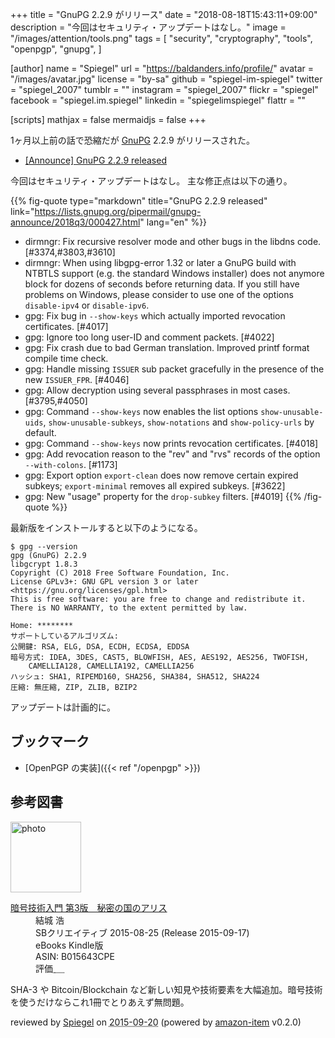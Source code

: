 +++
title = "GnuPG 2.2.9 がリリース"
date = "2018-08-18T15:43:11+09:00"
description = "今回はセキュリティ・アップデートはなし。"
image = "/images/attention/tools.png"
tags = [
  "security",
  "cryptography",
  "tools",
  "openpgp",
  "gnupg",
]

[author]
  name      = "Spiegel"
  url       = "https://baldanders.info/profile/"
  avatar    = "/images/avatar.jpg"
  license   = "by-sa"
  github    = "spiegel-im-spiegel"
  twitter   = "spiegel_2007"
  tumblr    = ""
  instagram = "spiegel_2007"
  flickr    = "spiegel"
  facebook  = "spiegel.im.spiegel"
  linkedin  = "spiegelimspiegel"
  flattr    = ""

[scripts]
  mathjax = false
  mermaidjs = false
+++

1ヶ月以上前の話で恐縮だが [GnuPG] 2.2.9 がリリースされた。

- [[Announce] GnuPG 2.2.9 released](https://lists.gnupg.org/pipermail/gnupg-announce/2018q3/000427.html)

今回はセキュリティ・アップデートはなし。
主な修正点は以下の通り。

{{% fig-quote type="markdown" title="GnuPG 2.2.9 released" link="https://lists.gnupg.org/pipermail/gnupg-announce/2018q3/000427.html" lang="en" %}}
* dirmngr: Fix recursive resolver mode and other bugs in the libdns code.  [#3374,#3803,#3610] 
* dirmngr: When using libgpg-error 1.32 or later a GnuPG build with NTBTLS support (e.g. the standard Windows installer) does not anymore block for dozens of seconds before returning data.  If you still have problems on Windows, please consider to use one of the options `disable-ipv4` or `disable-ipv6`.
* gpg: Fix bug in `--show-keys` which actually imported revocation certificates.  [#4017]
* gpg: Ignore too long user-ID and comment packets.  [#4022]
* gpg: Fix crash due to bad German translation.  Improved printf format compile time check.
* gpg: Handle missing `ISSUER` sub packet gracefully in the presence of the new `ISSUER_FPR`.  [#4046]
* gpg: Allow decryption using several passphrases in most cases. [#3795,#4050]
* gpg: Command `--show-keys` now enables the list options `show-unusable-uids`, `show-unusable-subkeys`, `show-notations` and `show-policy-urls` by default.
* gpg: Command `--show-keys` now prints revocation certificates. [#4018]
* gpg: Add revocation reason to the "rev" and "rvs" records of the option `--with-colons`.  [#1173]
* gpg: Export option `export-clean` does now remove certain expired subkeys; `export-minimal` removes all expired subkeys.  [#3622]
* gpg: New "usage" property for the `drop-subkey` filters.  [#4019]
{{% /fig-quote %}}

最新版をインストールすると以下のようになる。

```text
$ gpg --version
gpg (GnuPG) 2.2.9
libgcrypt 1.8.3
Copyright (C) 2018 Free Software Foundation, Inc.
License GPLv3+: GNU GPL version 3 or later <https://gnu.org/licenses/gpl.html>
This is free software: you are free to change and redistribute it.
There is NO WARRANTY, to the extent permitted by law.

Home: ********
サポートしているアルゴリズム:
公開鍵: RSA, ELG, DSA, ECDH, ECDSA, EDDSA
暗号方式: IDEA, 3DES, CAST5, BLOWFISH, AES, AES192, AES256, TWOFISH,
    CAMELLIA128, CAMELLIA192, CAMELLIA256
ハッシュ: SHA1, RIPEMD160, SHA256, SHA384, SHA512, SHA224
圧縮: 無圧縮, ZIP, ZLIB, BZIP2
```

アップデートは計画的に。

## ブックマーク

- [OpenPGP の実装]({{< ref "/openpgp" >}})

[GnuPG]: https://gnupg.org/ "The GNU Privacy Guard"
[Gpg4win]: https://www.gpg4win.org/ "Gpg4win - Secure email and file encryption with GnuPG for Windows"

## 参考図書

<div class="hreview">
  <div class="photo"><a class="item url" href="https://www.amazon.co.jp/%E6%9A%97%E5%8F%B7%E6%8A%80%E8%A1%93%E5%85%A5%E9%96%80-%E7%AC%AC3%E7%89%88-%E7%A7%98%E5%AF%86%E3%81%AE%E5%9B%BD%E3%81%AE%E3%82%A2%E3%83%AA%E3%82%B9-%E7%B5%90%E5%9F%8E-%E6%B5%A9-ebook/dp/B015643CPE?SubscriptionId=AKIAJYVUJ3DMTLAECTHA&tag=baldandersinf-22&linkCode=xm2&camp=2025&creative=165953&creativeASIN=B015643CPE"><img src="https://images-fe.ssl-images-amazon.com/images/I/51t6yHHVwEL._SL160_.jpg" width="113" alt="photo"></a></div>
  <dl class="fn">
    <dt><a href="https://www.amazon.co.jp/%E6%9A%97%E5%8F%B7%E6%8A%80%E8%A1%93%E5%85%A5%E9%96%80-%E7%AC%AC3%E7%89%88-%E7%A7%98%E5%AF%86%E3%81%AE%E5%9B%BD%E3%81%AE%E3%82%A2%E3%83%AA%E3%82%B9-%E7%B5%90%E5%9F%8E-%E6%B5%A9-ebook/dp/B015643CPE?SubscriptionId=AKIAJYVUJ3DMTLAECTHA&tag=baldandersinf-22&linkCode=xm2&camp=2025&creative=165953&creativeASIN=B015643CPE">暗号技術入門 第3版　秘密の国のアリス</a></dt>
	<dd>結城 浩</dd>
    <dd>SBクリエイティブ 2015-08-25 (Release 2015-09-17)</dd>
    <dd>eBooks Kindle版</dd>
    <dd>ASIN: B015643CPE</dd>
    <dd>評価<abbr class="rating fa-sm" title="5">&nbsp;<i class="fas fa-star"></i>&nbsp;<i class="fas fa-star"></i>&nbsp;<i class="fas fa-star"></i>&nbsp;<i class="fas fa-star"></i>&nbsp;<i class="fas fa-star"></i></abbr></dd>
  </dl>
  <p class="description">SHA-3 や Bitcoin/Blockchain など新しい知見や技術要素を大幅追加。暗号技術を使うだけならこれ1冊でとりあえず無問題。</p>
  <p class="powered-by" >reviewed by <a href='#maker' class='reviewer'>Spiegel</a> on <abbr class="dtreviewed" title="2015-09-20">2015-09-20</abbr> (powered by <a href="https://github.com/spiegel-im-spiegel/amazon-item" >amazon-item</a> v0.2.0)</p>
</div>
